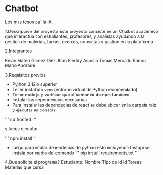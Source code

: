 # Chatbot
Los mas tesos pa` la IA

1.Descripcion del proyecto
Este proyecto consiste en un Chatbot academico  que interactua con estudiantes, profesores, y analistas ayudando a la gestion de materias, tareas, eventos, consultas y gestion en la plataforma

2.Integrantes

Kevin Mateo Gomez Diez
Jhon Freddy Asprilla
Tomas Mercado Ramos
Mario Andrade

3.Requisitos previos

- Python 3.12 o superior
- Tener instalado `venv` (entorno virtual de Python recomendado)
- Tener node js y verificar que el comando de npm funcione
- Instalar las dependencias necesarias
- Para instalar las dependecias de react se debe ubicar en la carpeta raiz y ejecutar en consola

'''
cd fronted
'''

y luego ejecutar 

'''
npm install
'''

- luego para intalar dependecias de python esto incluyendo fastapi se instala por medio del comando
'''
pip install requirements.txt
'''

4.Que solicita el programa?
Estudiante:
Nombre
Tipo de id
id
Tareas
Materias que cursa



